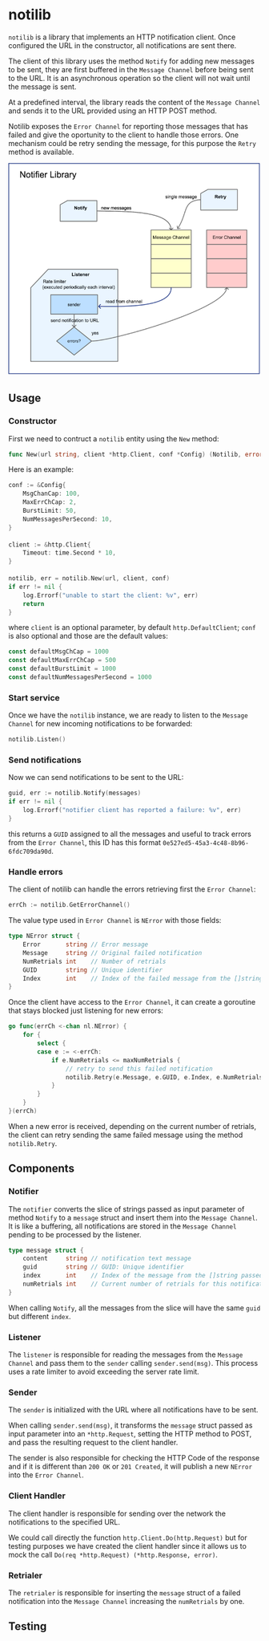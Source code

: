 # notilib

`notilib` is a library that implements an HTTP notification client. Once configured the URL in the constructor, all notifications are sent there.

The client of this library uses the method `Notify` for adding new messages to be sent, they are first buffered in the `Message Channel` before being sent to the URL. It is an asynchronous operation so the client will not wait until the message is sent.

At a predefined interval, the library reads the content of the `Message Channel` and sends it to the URL provided using an HTTP POST method.

Notilib exposes the `Error Channel` for reporting those messages that has failed and give the oportunity to the client to handle those errors. One mechanism could be retry sending the message, for this purpose the `Retry` method is available.

![Notifier diagram](../Images/notifier.png)

## Usage

### Constructor

First we need to contruct a `notilib` entity using the `New` method:
```go
func New(url string, client *http.Client, conf *Config) (Notilib, error) 
```

Here is an example:
```go
conf := &Config{ 
    MsgChanCap: 100, 
    MaxErrChCap: 2, 
    BurstLimit: 50, 
    NumMessagesPerSecond: 10,
}

client := &http.Client{
    Timeout: time.Second * 10,
}

notilib, err = notilib.New(url, client, conf)
if err != nil {
    log.Errorf("unable to start the client: %v", err)
    return
}
```
where `client` is an optional parameter, by default `http.DefaultClient`; `conf` is also optional and those are the default values:
```go
const defaultMsgChCap = 1000
const defaultMaxErrChCap = 500
const defaultBurstLimit = 1000
const defaultNumMessagesPerSecond = 1000
```

### Start service

Once we have the `notilib` instance, we are ready to listen to the `Message Channel` for new incoming notifications to be forwarded:
```go
notilib.Listen()
```

### Send notifications

Now we can send notifications to be sent to the URL:
```go
guid, err := notilib.Notify(messages)
if err != nil {
    log.Errorf("notifier client has reported a failure: %v", err)
}
```
this returns a `GUID` assigned to all the messages and useful to track errors from the `Error Channel`, this ID has this format `0e527ed5-45a3-4c48-8b96-6fdc709da90d`.

### Handle errors
The client of notilib can handle the errors retrieving first the `Error Channel`:

```go
errCh := notilib.GetErrorChannel()
```

The value type used in `Error Channel` is `NError` with those fields:
```go 
type NError struct {
	Error       string // Error message
	Message     string // Original failed notification
	NumRetrials int    // Number of retrials
	GUID        string // Unique identifier
	Index       int    // Index of the failed message from the []string passed as parameter to the notilib.Notify method
}
```

Once the client have access to the `Error Channel`,  it can create a goroutine that stays blocked just listening for new errors:
```go
go func(errCh <-chan nl.NError) {
    for {
        select {
        case e := <-errCh:
            if e.NumRetrials <= maxNumRetrials {
                // retry to send this failed notification
                notilib.Retry(e.Message, e.GUID, e.Index, e.NumRetrials)
            }
        }
    }
}(errCh)
```


When a new error is received, depending on the current number of retrials, the client can retry sending the same failed message using the method `notilib.Retry`.


## Components

### Notifier
The `notifier` converts the slice of strings passed as input parameter of method `Notify` to a `message` struct and insert them into the `Message Channel`. It is like a buffering, all notifications are stored in the `Message Channel` pending to be processed by the listener.

```go
type message struct {
	content     string // notification text message
	guid        string // GUID: Unique identifier
	index       int    // Index of the message from the []string passed as parameter to the notilib.Notify method
	numRetrials int    // Current number of retrials for this notification
}
```
When calling `Notify`, all the messages from the slice will have the same `guid` but different `index`.

### Listener
The `listener` is responsible for reading the messages from the `Message Channel` and pass them to the `sender` calling `sender.send(msg)`. This process uses a rate limiter to avoid exceeding the server rate limit.

### Sender
The `sender` is initialized with the URL where all notifications have to be sent.

When calling `sender.send(msg)`, it transforms the `message` struct passed as input parameter into an `*http.Request`, setting the HTTP method to POST, and pass the resulting request to the client handler.

The sender is also responsible for checking the HTTP Code of the response and if it is different than `200 OK` or `201 Created`, it will publish a new `NError` into the `Error Channel`.


### Client Handler
The client handler is responsible for sending over the network the notifications to the specified URL. 

We could call directly the function `http.Client.Do(http.Request)` but for testing purposes we have created the client handler since it allows us to mock the call `Do(req *http.Request) (*http.Response, error)`.

### Retrialer
The `retrialer` is responsible for inserting the `message` struct of a failed notification into the `Message Channel` increasing the `numRetrials` by one.


## Testing